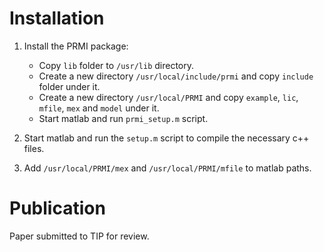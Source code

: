 # Installation
1) Install the PRMI package:
 
   - Copy `lib` folder to `/usr/lib` directory.
   - Create a new directory `/usr/local/include/prmi` and copy `include` folder under it.
   - Create a new directory `/usr/local/PRMI` and copy `example`, `lic`, `mfile`, `mex` and `model` under it.
   - Start matlab and run `prmi_setup.m` script.

2) Start matlab and run the `setup.m` script to compile the necessary c++ files.

3) Add `/usr/local/PRMI/mex` and `/usr/local/PRMI/mfile` to matlab paths.

# Publication
Paper submitted to TIP for review.
